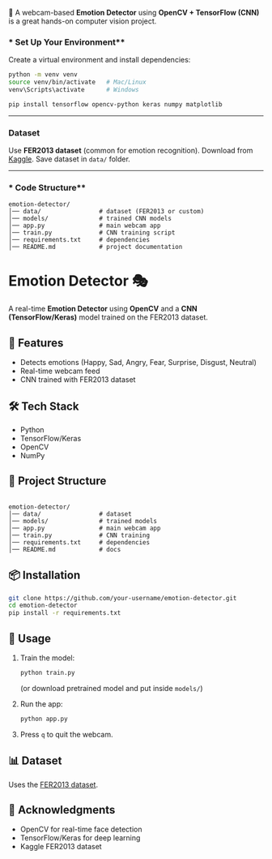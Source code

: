 🚀 A webcam-based **Emotion Detector** using **OpenCV + TensorFlow (CNN)** is a great hands-on computer vision project.

### * Set Up Your Environment**

Create a virtual environment and install dependencies:

```bash
python -m venv venv
source venv/bin/activate   # Mac/Linux
venv\Scripts\activate      # Windows

pip install tensorflow opencv-python keras numpy matplotlib
```

---

### **Dataset**

Use **FER2013 dataset** (common for emotion recognition). Download from [Kaggle](https://www.kaggle.com/datasets/msambare/fer2013).
Save dataset in `data/` folder.

---

### * Code Structure**

```
emotion-detector/
│── data/                # dataset (FER2013 or custom)
│── models/              # trained CNN models
│── app.py               # main webcam app
│── train.py             # CNN training script
│── requirements.txt     # dependencies
│── README.md            # project documentation
```



# Emotion Detector 🎭

A real-time **Emotion Detector** using **OpenCV** and a **CNN (TensorFlow/Keras)** model trained on the FER2013 dataset.

## 🚀 Features
- Detects emotions (Happy, Sad, Angry, Fear, Surprise, Disgust, Neutral)
- Real-time webcam feed
- CNN trained with FER2013 dataset

## 🛠️ Tech Stack
- Python
- TensorFlow/Keras
- OpenCV
- NumPy

## 📂 Project Structure
```

emotion-detector/
│── data/                # dataset
│── models/              # trained models
│── app.py               # main webcam app
│── train.py             # CNN training
│── requirements.txt     # dependencies
│── README.md            # docs

````

## 📦 Installation
```bash
git clone https://github.com/your-username/emotion-detector.git
cd emotion-detector
pip install -r requirements.txt
````

## 🔧 Usage

1. Train the model:

   ```bash
   python train.py
   ```

   (or download pretrained model and put inside `models/`)

2. Run the app:

   ```bash
   python app.py
   ```

3. Press `q` to quit the webcam.

## 📊 Dataset

Uses the [FER2013 dataset](https://www.kaggle.com/datasets/msambare/fer2013).

## 🙌 Acknowledgments

* OpenCV for real-time face detection
* TensorFlow/Keras for deep learning
* Kaggle FER2013 dataset


